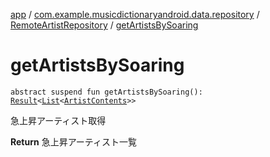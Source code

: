 [app](../../index.md) / [com.example.musicdictionaryandroid.data.repository](../index.md) / [RemoteArtistRepository](index.md) / [getArtistsBySoaring](./get-artists-by-soaring.md)

# getArtistsBySoaring

`abstract suspend fun getArtistsBySoaring(): `[`Result`](../../com.example.musicdictionaryandroid.domain.model.value/-result/index.md)`<`[`List`](https://kotlinlang.org/api/latest/jvm/stdlib/kotlin.collections/-list/index.html)`<`[`ArtistContents`](../../com.example.musicdictionaryandroid.domain.model.entity/-artist-contents/index.md)`>>`

急上昇アーティスト取得

**Return**
急上昇アーティスト一覧

